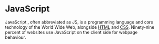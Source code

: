 # JavaScript 

JavaScript , often abbreviated as JS, is a programming language and core technology of the World Wide Web, alongside [HTML](/wiki/HTML) and [CSS](/wiki/CSS). Ninety-nine percent of websites use JavaScript on the client side for webpage behaviour.